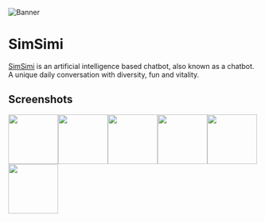 ![Banner](https://cdn6.aptoide.com/imgs/8/e/f/8ef475b80a156a0e8889a86be8607001_fgraphic.png)
# SimSimi

[SimSimi](https://simsimi.com/) is an artificial intelligence based chatbot, also known as a chatbot. A unique daily conversation with diversity, fun and vitality.

## Screenshots

<img src="https://play-lh.googleusercontent.com/oS3W3TUeq0LlJgsQVuS3ANMNEfsqNUK4gg1At9VUGgzul4sisJAcVynKLI4r3E8fWmA=w526-h296-rw" width="100"><img src="https://play-lh.googleusercontent.com/CXVS3Lrm_UAUNTSTOS7bwGmO_Vq_t6BbLjy-9eh_yGogfL-4NBTlfCWPYeqXPOpNd94=w526-h296-rw" width="100"><img src="https://play-lh.googleusercontent.com/Kigueh2LOZsJXfxxEP6ejnJaO0APWCP0JKI9KK7WxdBGN4ilDpIj-uGhq8mXx3Avtw=w526-h296-rw" width="100"><img src="https://play-lh.googleusercontent.com/zlVzZyE0jTvwAYn8KsjEjD1ysl6T86jEWoa4VNzJQUpwkUAPjyaok06hujZh3BORCzD1=w526-h296-rw" width="100"><img src="https://play-lh.googleusercontent.com/fg459euqYI4ATw7Hss5sQmNEUQx_mAfwNqH3XmodnI2Yku_b8eNPpX3FyrcsHrY6Vw=w526-h296-rw" width="100"><img src="https://play-lh.googleusercontent.com/C7zpokueORSFNxrPMkbW2USoeWcx339XBfPtQE3nGfTMcjuLUyuYEXpj6Z8NAkkKLm8=w526-h296-rw" width="100">
